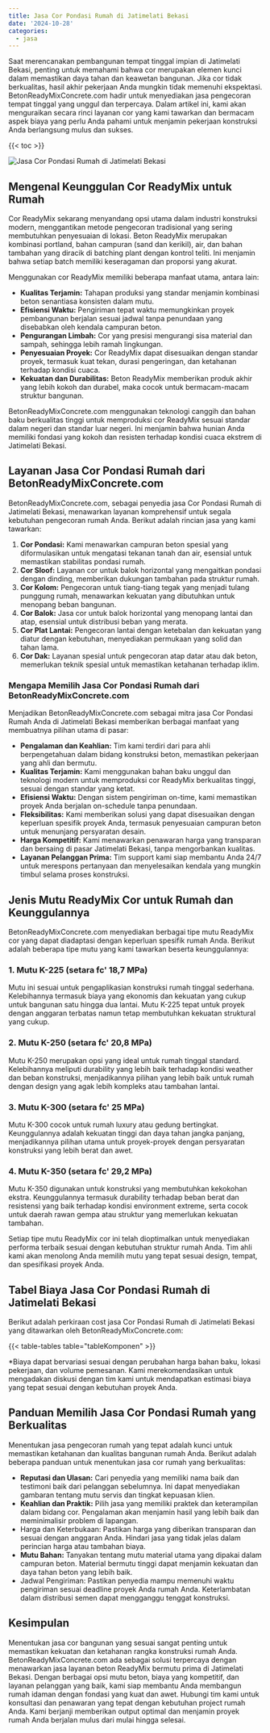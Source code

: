 ```yaml
---
title: Jasa Cor Pondasi Rumah di Jatimelati Bekasi
date: '2024-10-28'
categories:
  - jasa
---
```


Saat merencanakan pembangunan tempat tinggal impian di Jatimelati Bekasi, penting untuk memahami bahwa cor merupakan elemen kunci dalam memastikan daya tahan dan keawetan bangunan. Jika cor tidak berkualitas, hasil akhir pekerjaan Anda mungkin tidak memenuhi ekspektasi. BetonReadyMixConcrete.com hadir untuk menyediakan jasa pengecoran tempat tinggal yang unggul dan terpercaya. Dalam artikel ini, kami akan menguraikan secara rinci layanan cor yang kami tawarkan dan bermacam aspek biaya yang perlu Anda pahami untuk menjamin pekerjaan konstruksi Anda berlangsung mulus dan sukses.

{{< toc >}}

![Jasa Cor Pondasi Rumah di Jatimelati Bekasi](https://betoncor8.github.io/cor/harga-beton-readymix-concrete%20(36).png)

## Mengenal Keunggulan Cor ReadyMix untuk Rumah

Cor ReadyMix sekarang menyandang opsi utama dalam industri konstruksi modern, menggantikan metode pengecoran tradisional yang sering membutuhkan penyesuaian di lokasi. Beton ReadyMix merupakan kombinasi portland, bahan campuran (sand dan kerikil), air, dan bahan tambahan yang diracik di batching plant dengan kontrol teliti. Ini menjamin bahwa setiap batch memiliki keseragaman dan proporsi yang akurat.

Menggunakan cor ReadyMix memiliki beberapa manfaat utama, antara lain:

- **Kualitas Terjamin:** Tahapan produksi yang standar menjamin kombinasi beton senantiasa konsisten dalam mutu.
- **Efisiensi Waktu:** Pengiriman tepat waktu memungkinkan proyek pembangunan berjalan sesuai jadwal tanpa penundaan yang disebabkan oleh kendala campuran beton.
- **Pengurangan Limbah:** Cor yang presisi mengurangi sisa material dan sampah, sehingga lebih ramah lingkungan.
- **Penyesuaian Proyek:** Cor ReadyMix dapat disesuaikan dengan standar proyek, termasuk kuat tekan, durasi pengeringan, dan ketahanan terhadap kondisi cuaca.
- **Kekuatan dan Durabilitas:** Beton ReadyMix memberikan produk akhir yang lebih kokoh dan durabel, maka cocok untuk bermacam-macam struktur bangunan.

BetonReadyMixConcrete.com menggunakan teknologi canggih dan bahan baku berkualitas tinggi untuk memproduksi cor ReadyMix sesuai standar dalam negeri dan standar luar negeri. Ini menjamin bahwa hunian Anda memiliki fondasi yang kokoh dan resisten terhadap kondisi cuaca ekstrem di Jatimelati Bekasi.

## Layanan Jasa Cor Pondasi Rumah dari BetonReadyMixConcrete.com

BetonReadyMixConcrete.com, sebagai penyedia jasa Cor Pondasi Rumah di Jatimelati Bekasi, menawarkan layanan komprehensif untuk segala kebutuhan pengecoran rumah Anda. Berikut adalah rincian jasa yang kami tawarkan:

1. **Cor Pondasi:** Kami menawarkan campuran beton spesial yang diformulasikan untuk mengatasi tekanan tanah dan air, esensial untuk memastikan stabilitas pondasi rumah.
2. **Cor Sloof:** Layanan cor untuk balok horizontal yang mengaitkan pondasi dengan dinding, memberikan dukungan tambahan pada struktur rumah.
3. **Cor Kolom:** Pengecoran untuk tiang-tiang tegak yang menjadi tulang punggung rumah, menawarkan kekuatan yang dibutuhkan untuk menopang beban bangunan.
4. **Cor Balok:** Jasa cor untuk balok horizontal yang menopang lantai dan atap, esensial untuk distribusi beban yang merata.
5. **Cor Plat Lantai:** Pengecoran lantai dengan ketebalan dan kekuatan yang diatur dengan kebutuhan, menyediakan permukaan yang solid dan tahan lama.
6. **Cor Dak:** Layanan spesial untuk pengecoran atap datar atau dak beton, memerlukan teknik spesial untuk memastikan ketahanan terhadap iklim.

### Mengapa Memilih Jasa Cor Pondasi Rumah dari BetonReadyMixConcrete.com

Menjadikan BetonReadyMixConcrete.com sebagai mitra jasa Cor Pondasi Rumah Anda di Jatimelati Bekasi memberikan berbagai manfaat yang membuatnya pilihan utama di pasar:

- **Pengalaman dan Keahlian:** Tim kami terdiri dari para ahli berpengetahuan dalam bidang konstruksi beton, memastikan pekerjaan yang ahli dan bermutu.
- **Kualitas Terjamin:** Kami menggunakan bahan baku unggul dan teknologi modern untuk memproduksi cor ReadyMix berkualitas tinggi, sesuai dengan standar yang ketat.
- **Efisiensi Waktu:** Dengan sistem pengiriman on-time, kami memastikan proyek Anda berjalan on-schedule tanpa penundaan.
- **Fleksibilitas:** Kami memberikan solusi yang dapat disesuaikan dengan keperluan spesifik proyek Anda, termasuk penyesuaian campuran beton untuk menunjang persyaratan desain.
- **Harga Kompetitif:** Kami menawarkan penawaran harga yang transparan dan bersaing di pasar Jatimelati Bekasi, tanpa mengorbankan kualitas.
- **Layanan Pelanggan Prima:** Tim support kami siap membantu Anda 24/7 untuk merespons pertanyaan dan menyelesaikan kendala yang mungkin timbul selama proses konstruksi.

## Jenis Mutu ReadyMix Cor untuk Rumah dan Keunggulannya

BetonReadyMixConcrete.com menyediakan berbagai tipe mutu ReadyMix cor yang dapat diadaptasi dengan keperluan spesifik rumah Anda. Berikut adalah beberapa tipe mutu yang kami tawarkan beserta keunggulannya:

### 1\. Mutu K-225 (setara fc' 18,7 MPa)

Mutu ini sesuai untuk pengaplikasian konstruksi rumah tinggal sederhana. Kelebihannya termasuk biaya yang ekonomis dan kekuatan yang cukup untuk bangunan satu hingga dua lantai. Mutu K-225 tepat untuk proyek dengan anggaran terbatas namun tetap membutuhkan kekuatan struktural yang cukup.

### 2\. Mutu K-250 (setara fc' 20,8 MPa)

Mutu K-250 merupakan opsi yang ideal untuk rumah tinggal standard. Kelebihannya meliputi durability yang lebih baik terhadap kondisi weather dan beban konstruksi, menjadikannya pilihan yang lebih baik untuk rumah dengan design yang agak lebih kompleks atau tambahan lantai.

### 3\. Mutu K-300 (setara fc' 25 MPa)

Mutu K-300 cocok untuk rumah luxury atau gedung bertingkat. Keunggulannya adalah kekuatan tinggi dan daya tahan jangka panjang, menjadikannya pilihan utama untuk proyek-proyek dengan persyaratan konstruksi yang lebih berat dan awet.

### 4\. Mutu K-350 (setara fc' 29,2 MPa)

Mutu K-350 digunakan untuk konstruksi yang membutuhkan kekokohan ekstra. Keunggulannya termasuk durability terhadap beban berat dan resistensi yang baik terhadap kondisi environment extreme, serta cocok untuk daerah rawan gempa atau struktur yang memerlukan kekuatan tambahan.

Setiap tipe mutu ReadyMix cor ini telah dioptimalkan untuk menyediakan performa terbaik sesuai dengan kebutuhan struktur rumah Anda. Tim ahli kami akan menolong Anda memilih mutu yang tepat sesuai design, tempat, dan spesifikasi proyek Anda.

## Tabel Biaya Jasa Cor Pondasi Rumah di Jatimelati Bekasi

Berikut adalah perkiraan cost jasa Cor Pondasi Rumah di Jatimelati Bekasi yang ditawarkan oleh BetonReadyMixConcrete.com:

{{< table-tables table="tableKomponen" >}}

\*Biaya dapat bervariasi sesuai dengan perubahan harga bahan baku, lokasi pekerjaan, dan volume pemesanan. Kami merekomendasikan untuk mengadakan diskusi dengan tim kami untuk mendapatkan estimasi biaya yang tepat sesuai dengan kebutuhan proyek Anda.

## Panduan Memilih Jasa Cor Pondasi Rumah yang Berkualitas

Menentukan jasa pengecoran rumah yang tepat adalah kunci untuk memastikan ketahanan dan kualitas bangunan rumah Anda. Berikut adalah beberapa panduan untuk menentukan jasa cor rumah yang berkualitas:

- **Reputasi dan Ulasan:** Cari penyedia yang memiliki nama baik dan testimoni baik dari pelanggan sebelumnya. Ini dapat menyediakan gambaran tentang mutu servis dan tingkat kepuasan klien.
- **Keahlian dan Praktik:** Pilih jasa yang memiliki praktek dan keterampilan dalam bidang cor. Pengalaman akan menjamin hasil yang lebih baik dan meminimalisir problem di lapangan.
- Harga dan Keterbukaan: Pastikan harga yang diberikan transparan dan sesuai dengan anggaran Anda. Hindari jasa yang tidak jelas dalam perincian harga atau tambahan biaya.
- **Mutu Bahan:** Tanyakan tentang mutu material utama yang dipakai dalam campuran beton. Material bermutu tinggi dapat menjamin kekuatan dan daya tahan beton yang lebih baik.
- Jadwal Pengiriman: Pastikan penyedia mampu memenuhi waktu pengiriman sesuai deadline proyek Anda rumah Anda. Keterlambatan dalam distribusi semen dapat mengganggu tenggat konstruksi.

## Kesimpulan

Menentukan jasa cor bangunan yang sesuai sangat penting untuk memastikan kekuatan dan ketahanan rangka konstruksi rumah Anda. BetonReadyMixConcrete.com ada sebagai solusi terpercaya dengan menawarkan jasa layanan beton ReadyMix bermutu prima di Jatimelati Bekasi. Dengan berbagai opsi mutu beton, biaya yang kompetitif, dan layanan pelanggan yang baik, kami siap membantu Anda membangun rumah idaman dengan fondasi yang kuat dan awet. Hubungi tim kami untuk konsultasi dan penawaran yang tepat dengan kebutuhan project rumah Anda. Kami berjanji memberikan output optimal dan menjamin proyek rumah Anda berjalan mulus dari mulai hingga selesai.
